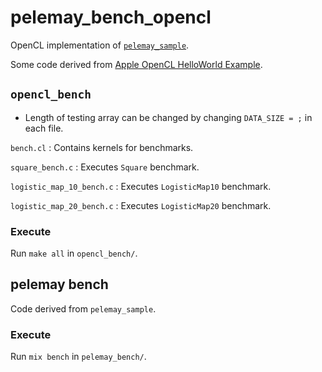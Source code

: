 # pelemay_bench_opencl

OpenCL implementation of [`pelemay_sample`](https://github.com/zeam-vm/pelemay_sample). 

Some code derived from [Apple OpenCL HelloWorld Example](https://developer.apple.com/library/archive/samplecode/OpenCL_Hello_World_Example/Introduction/Intro.html).

## `opencl_bench`

+ Length of testing array can be changed by changing `DATA_SIZE = ;` in each file.

`bench.cl`
: Contains kernels for benchmarks.

`square_bench.c`
: Executes `Square` benchmark.

`logistic_map_10_bench.c`
: Executes `LogisticMap10` benchmark.

`logistic_map_20_bench.c`
: Executes `LogisticMap20` benchmark.

### Execute

Run `make all` in `opencl_bench/`.

## pelemay bench

Code derived from `pelemay_sample`.

### Execute

Run `mix bench` in `pelemay_bench/`.
